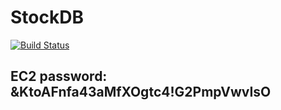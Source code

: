 # StockDB
[![Build Status](https://travis-ci.org/Simonl07/StockDB.svg?branch=master)](https://travis-ci.org/Simonl07/StockDB)

## EC2 password: &KtoAFnfa43aMfXOgtc4!G2PmpVwvIsO
